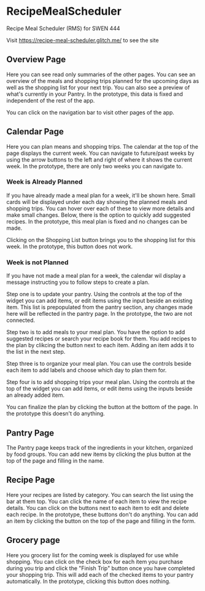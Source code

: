 # RecipeMealScheduler
Recipe Meal Scheduler (RMS) for SWEN 444

Visit https://recipe-meal-scheduler.glitch.me/ to see the site

## Overview Page

Here you can see read only summaries of the other pages. You can see an overview of the meals and shopping trips planned for the upcoming days as well as the shopping list for your next trip. You can also see a preview of what's currently in your Pantry. In the prototype, this data is fixed and independent of the rest of the app.

You can click on the navigation bar to visit other pages of the app.

## Calendar Page

Here you can plan means and shopping trips. The calendar at the top of the page displays the current week. You can navigate to future/past weeks by using the arrow buttons to the left and right of where it shows the current week. In the prototype, there are only two weeks you can navigate to.

### Week is Already Planned

If you have already made a meal plan for a week, it'll be shown here. Small cards will be displayed under each day showing the planned meals and shopping trips. You can hover over each of these to view more details and make small changes. Below, there is the option to quickly add suggested recipes. In the prototype, this meal plan is fixed and no changes can be made.

Clicking on the Shopping List button brings you to the shopping list for this week. In the prototype, this button does not work.

### Week is not Planned

If you have not made a meal plan for a week, the calendar wil display a message instructing you to follow steps to create a plan. 

Step one is to update your pantry. Using the controls at the top of the widget you can add items, or edit items using the input beside an existing item. This list is prepopulated from the pantry section, any changes made here will be reflected in the pantry page. In the prototype, the two are not connected.

Step two is to add meals to your meal plan. You have the option to add suggested recipes or search your recipe book for them. You add recipes to the plan by clikcing the button next to each item. Adding an item adds it to the list in the next step.

Step three is to organize your meal plan. You can use the controls beside each item to add labels and choose which day to plan them for.

Step four is to add shopping trips your meal plan. Using the controls at the top of the widget you can add items, or edit items using the inputs beside an already added item.

You can finalize the plan by clicking the button at the bottom of the page. In the prototype this doesn't do anything.

## Pantry Page

The Pantry page keeps track of the ingredients in your kitchen, organized by food groups. You can add new items by clicking the plus button at the top of the page and filling in the name.

## Recipe Page

Here your recipes are listed by category. You can search the list using the bar at them top. You can click the name of each item to view the recipe details. You can click on the buttons next to each item to edit and delete each recipe. In the prototype, these buttons don't do anything. You can add an item by clicking the button on the top of the page and filling in the form.

## Grocery page

Here you grocery list for the coming week is displayed for use while shopping. You can click on the check box for each item you purchase during you trip and click the "Finish Trip" button once you have completed your shopping trip. This will add each
of the checked items to your pantry automatically. In the prototype, clicking this button does nothing.
